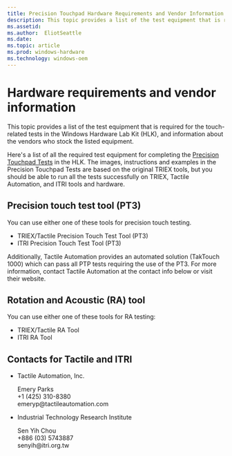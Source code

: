 ```yaml
---
title: Precision Touchpad Hardware Requirements and Vendor Information
description: This topic provides a list of the test equipment that is required for the precision touch-related tests in the Windows Hardware Lab Kit (HLK), and information about the vendors who stock the listed equipment.
ms.assetid:
ms.author:  EliotSeattle
ms.date:
ms.topic: article
ms.prod: windows-hardware
ms.technology: windows-oem
---
```


# Hardware requirements and vendor information

This topic provides a list of the test equipment that is required for the touch-related tests in the Windows Hardware Lab Kit (HLK), and information about the vendors who stock the listed equipment.

Here's a list of all the required test equipment for completing the [Precision Touchpad Tests](https://docs.microsoft.com/en-us/windows-hardware/design/component-guidelines/precision-touchpad-tests) in the HLK. The images, instructions and examples in the Precision Touchpad Tests are based on the original TRIEX tools, but you should be able to run all the tests successfully on TRIEX, Tactile Automation, and ITRI tools and hardware.

## Precision touch test tool (PT3)

You can use either one of these tools for precision touch testing.
* TRIEX/Tactile Precision Touch Test Tool (PT3)
* ITRI Precision Touch Test Tool (PT3)

Additionally, Tactile Automation provides an automated solution (TakTouch 1000) which can pass all PTP tests requiring the use of the PT3. For more information, contact Tactile Automation at the contact info below or visit their website.

## Rotation and Acoustic (RA) tool

You can use either one of these tools for RA testing:
* TRIEX/Tactile RA Tool
* ITRI RA Tool

## Contacts for Tactile and ITRI

-   Tactile Automation, Inc.
    <p>
    Emery Parks
    <br/>+1 (425) 310-8380 
    <br/>emeryp@tactileautomation.com
    </p>
-   Industrial Technology Research Institute
    <p>
    Sen Yih Chou
    <br/>+886 (03) 5743887
    <br/>senyih@itri.org.tw
    </p>
